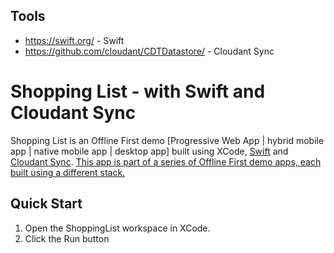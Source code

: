 ## Tools

- https://swift.org/ - Swift
- https://github.com/cloudant/CDTDatastore/ - Cloudant Sync

# Shopping List - with Swift and Cloudant Sync

Shopping List is an Offline First demo [Progressive Web App | hybrid mobile app | native mobile app | desktop app] built using XCode, [Swift](https://swift.org/) and [Cloudant Sync](https://github.com/cloudant/CDTDatastore). [This app is part of a series of Offline First demo apps, each built using a different stack.](https://github.com/ibm-watson-data-lab/shopping-list) 

## Quick Start

1. Open the ShoppingList workspace in XCode.
2. Click the Run button
